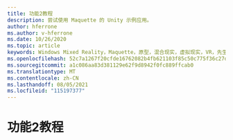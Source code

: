 ```yaml
---
title: 功能2教程
description: 尝试使用 Maquette 的 Unity 示例应用。
author: hferrone
ms.author: v-hferrone
ms.date: 10/26/2020
ms.topic: article
keywords: Windows Mixed Reality，Maquette，原型，混合现实，虚拟现实，VR，先生，反馈，反馈中心，bug
ms.openlocfilehash: 52c7a1267f20cfde16762082b4fb621103f85c50c775f36c27db84e60a725048
ms.sourcegitcommit: a1c086aa83d381129e62f9d8942f0fc889ffcab0
ms.translationtype: MT
ms.contentlocale: zh-CN
ms.lasthandoff: 08/05/2021
ms.locfileid: "115197377"
---
```

# <a name="feature-2-tutorial"></a>功能2教程

<!-- TODO(Harrison/Stefan): Need cool header image from tutorial -->

<!-- TODO(Stefan): Create tutorial content and screenshots -->
